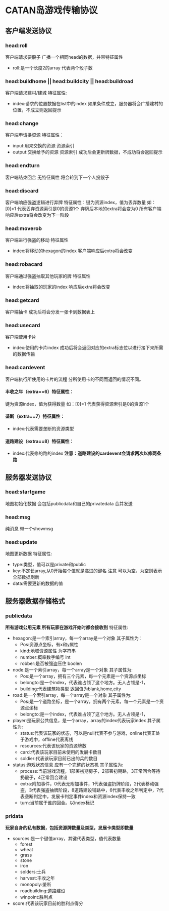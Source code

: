 # CATAN岛游戏传输协议
## 客户端发送协议
### head:roll
客户端请求要骰子
广播一个相同head的数据，并带特征属性
- roll:是一个长度2的array 代表两个骰子数

### head:buildhome || head:buildcity || head:buildroad
客户端请求建村/建城
特征属性:
- index:请求的位置数据在list中的index
如果条件成立，服务器将会广播建村的位置，不成立则返回提示

### head:change
客户端申请换资源
特征属性：
- input:用来交换的资源 资源索引
- output:交换给予的资源 资源索引
成功后会更新牌数据，不成功将会返回提示

### head:endturn
客户端结束回合
无特征属性
将会轮到下一个人投骰子

### head:discard
客户端响应强盗逻辑进行弃牌
特征属性：键为资源index，值为丢弃数量
如：[0]=1 代表丢弃资源索引是0的资源1个
弃牌后本地的extra将会变为0
所有客户端响应后extra将会改变为下一阶段

### head:moverob
客户端进行强盗的移动
特征属性
- index:将移动的hexagon的index
客户端响应后extra将会改变

### head:robacard
客户端通过强盗抽取其他玩家的牌
特征属性
- index:将抽取的玩家的index
响应后extra将会改变

### head:getcard
客户端抽卡
成功后将会分发一张卡到数据表上

### head:usecard
客户端使用卡片
- index:使用的卡片index
成功后将会返回对应的extra标志位以进行接下来所需的数据传输

### head:cardevent
客户端执行所使用的卡片的流程
分所使用卡的不同而返回的情况不同。
#### 丰收之年（extra==6）特征属性：
键为资源index，值为获得数量
如：[0]=1 代表获得资源索引是0的资源1个
#### 垄断（extra==7）特征属性：
- index:代表需要垄断的资源类型
#### 道路建设（extra==8）特征属性：
- index:代表修的路的index
**注意：道路建设的cardevent会请求两次以修两条路**

## 服务器发送协议
### head:startgame
地图初始化数据
会包括publicdata和自己的privatedata 合并发送
### head:msg
纯消息
带一个showmsg

### head:update
地图更新数据
特征属性:
- type:类型，值可以是private和public
- key:不定长array,从0开始每个值就是递进的键名 注意 可以为空，为空则表示全部数据刷新
- data:需要更新的数据的值

## 服务器数据存储格式
### publicdata
**所有游戏公用元素 所有玩家在游戏开始时都会接收到**
特征属性:
- hexagon:是一个索引array，每一个array是一个对象
    其子属性为：
    - Pos:资源点坐标，有x和y属性
    - kind:地域资源属性 为字符串
    - number:概率数字编号   int
    - robber:是否被强盗压住 boolen
- node:是一个索引array，每一个array是一个对象
    其子属性为:
    - Pos:是一个array，拥有三个元素，每一个元素是一个资源点坐标
    - belongto:是一个index，代表谁占领了这个地方。无人占领是-1，
    - building:代表建筑物类型 返回值为blank,home,city
- road:是一个索引array，每一个array是一个对象
    其子属性为:
    - Pos:是一个道路坐标，是一个array，拥有两个元素，每一个元素是一个资源点坐标
    - belongto:是一个index，代表谁占领了这个地方。无人占领是-1，
- player:是玩家公共信息，是一个array，array的index代表玩家index
    其子属性为:
    - status:代表该玩家的状态，可以是null代表不参与游戏，online代表正处于游戏中，offline代表离线
    - resources:代表该玩家的资源牌数
    - card:代表该玩家目前未使用的发展卡数目
    - soldier:代表该玩家目前已出的兵的数目
- status:游戏状态信息 应有一个完整的状态机
    其子属性为:
    - process:当前游戏流程，1部署初期房子，2部署初期路，3正常回合等待扔骰子，4正常回合建设
    - extra:附加事件，0代表无附加事件，1代表强盗扔牌阶段，2代表移动强盗，3代表强盗抽牌阶段，8道路建设铺路中，6代表丰收之年判定中，7代表垄断判定中，发展卡判定事件index和资源index保持一致
    - turn:当前属于谁的回合。以index标记

### pridata
**玩家自身的私有数据，包括资源牌数量及类型，发展卡类型即数量**
- sources:是一个键值array，其键代表类型，值代表数量
    - forest
    - wheat
    - grass
    - stone
    - iron
    - solders:士兵
    - harvest:丰收之年
    - monopoly:垄断
    - roadbuilding:道路建设
    - winpoint:胜利点
- score:代表该玩家目前的胜利点得分